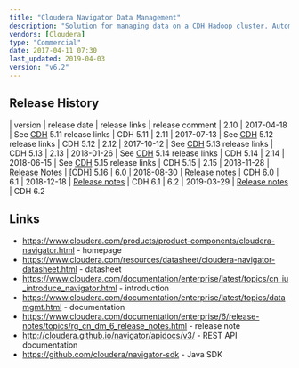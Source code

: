```yaml
---
title: "Cloudera Navigator Data Management"
description: "Solution for managing data on a CDH Hadoop cluster. Automatically extracts metadata relating to HDFS, Hive, Impala, MapReduce, Oozie, Pig, S3, Spark, Sqoop and YARN, including data structures (databases, tables and columns) and jobs (relating to data transformation) based on activity within a cluster (rather than statically analysing code), allowing it to be searched, filtered and viewed, including displaying lineage diagrams showing how data moves through the system, a Data Stewardship dashboard of key data management information (including statistics on the data held in the cluster and the activity relating to this data), analytics on the data held in HDFS, and a full audit capability of all activity on the cluster.  Allows custom metadata to be added to objects, including descriptions, key-value pairs and tags, with the option to define metadata namespaces and data types / value constraints (managed metadata), plus the ability to pre-set custom attributes (via job properties for MapReduce jobs and JSON .navigator files for HDFS files), and the ability to define data lifecycle management policies (allowing actions to be specified based on metadata, e.g. to archive any files that haven't been accessed for six months).  Web based, with a full user security model, and a REST API and Java SDK for integrating external applications with metadata held in Navigator.  Initial 1.0 release was in February 2013."
vendors: [Cloudera]
type: "Commercial"
date: 2017-04-11 07:30
last_updated: 2019-04-03
version: "v6.2"
---
```

## Release History

| version | release date | release links | release comment
| 2.10 | 2017-04-18 | See [CDH](/technologies/cloudera-cdh/) 5.11 release links | CDH 5.11
| 2.11 | 2017-07-13 | See [CDH](/technologies/cloudera-cdh/) 5.12 release links | CDH 5.12
| 2.12 | 2017-10-12 | See [CDH](/technologies/cloudera-cdh/) 5.13 release links | CDH 5.13
| 2.13 | 2018-01-26 | See [CDH](/technologies/cloudera-cdh/) 5.14 release links | CDH 5.14
| 2.14 | 2018-06-15 | See [CDH](/technologies/cloudera-cdh/) 5.15 release links | CDH 5.15
| 2.15 | 2018-11-28 | [Release Notes](https://www.cloudera.com/documentation/enterprise/release-notes/topics/cn_rn_new_features.html#new-features__navigator_2.15.1) | [CDH] 5.16
| 6.0 | 2018-08-30 | [Release notes](https://www.cloudera.com/documentation/enterprise/6/release-notes/topics/rg_cn_dm_60_release_notes.html) | CDH 6.0
| 6.1 | 2018-12-18 | [Release notes](https://www.cloudera.com/documentation/enterprise/6/release-notes/topics/rg_cn_dm_61_release_notes.html) | CDH 6.1
| 6.2 | 2019-03-29 | [Release notes](https://www.cloudera.com/documentation/enterprise/6/release-notes/topics/rg_cn_dm_620_release_notes.html) | CDH 6.2

## Links

* <https://www.cloudera.com/products/product-components/cloudera-navigator.html> - homepage
* <https://www.cloudera.com/resources/datasheet/cloudera-navigator-datasheet.html> - datasheet
* <https://www.cloudera.com/documentation/enterprise/latest/topics/cn_iu_introduce_navigator.html> - introduction
* <https://www.cloudera.com/documentation/enterprise/latest/topics/datamgmt.html> - documentation
* <https://www.cloudera.com/documentation/enterprise/6/release-notes/topics/rg_cn_dm_6_release_notes.html> - release note
* <http://cloudera.github.io/navigator/apidocs/v3/> - REST API documentation
* <https://github.com/cloudera/navigator-sdk> - Java SDK